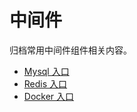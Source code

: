 # 中间件

归档常用中间件组件相关内容。

- [Mysql 入口](./Mysql/架构.md)
- [Redis 入口](./Redis/redis.md)
- [Docker 入口](./Docker/docker.md)